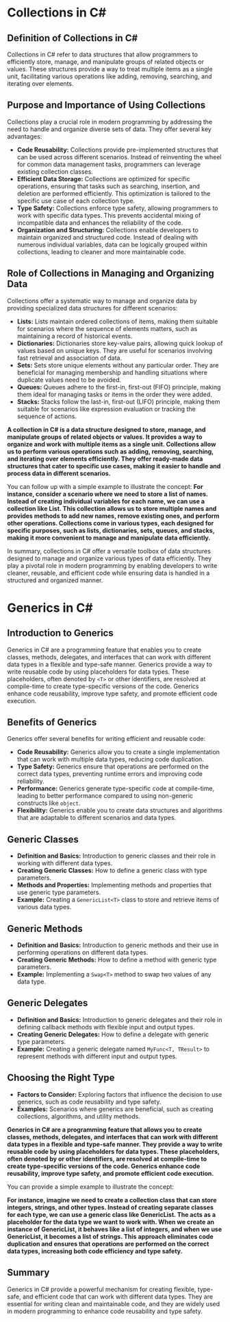 # Collections in C#

## Definition of Collections in C#
Collections in C# refer to data structures that allow programmers to efficiently store, manage, and manipulate groups of related objects or values. These structures provide a way to treat multiple items as a single unit, facilitating various operations like adding, removing, searching, and iterating over elements.

## Purpose and Importance of Using Collections
Collections play a crucial role in modern programming by addressing the need to handle and organize diverse sets of data. They offer several key advantages:

- **Code Reusability:** Collections provide pre-implemented structures that can be used across different scenarios. Instead of reinventing the wheel for common data management tasks, programmers can leverage existing collection classes.
- **Efficient Data Storage:** Collections are optimized for specific operations, ensuring that tasks such as searching, insertion, and deletion are performed efficiently. This optimization is tailored to the specific use case of each collection type.
- **Type Safety:** Collections enforce type safety, allowing programmers to work with specific data types. This prevents accidental mixing of incompatible data and enhances the reliability of the code.
- **Organization and Structuring:** Collections enable developers to maintain organized and structured code. Instead of dealing with numerous individual variables, data can be logically grouped within collections, leading to cleaner and more maintainable code.

## Role of Collections in Managing and Organizing Data
Collections offer a systematic way to manage and organize data by providing specialized data structures for different scenarios:

- **Lists:** Lists maintain ordered collections of items, making them suitable for scenarios where the sequence of elements matters, such as maintaining a record of historical events.
- **Dictionaries:** Dictionaries store key-value pairs, allowing quick lookup of values based on unique keys. They are useful for scenarios involving fast retrieval and association of data.
- **Sets:** Sets store unique elements without any particular order. They are beneficial for managing membership and handling situations where duplicate values need to be avoided.
- **Queues:** Queues adhere to the first-in, first-out (FIFO) principle, making them ideal for managing tasks or items in the order they were added.
- **Stacks:** Stacks follow the last-in, first-out (LIFO) principle, making them suitable for scenarios like expression evaluation or tracking the sequence of actions.

**A collection in C# is a data structure designed to store, manage, and manipulate groups of related objects or values. It provides a way to organize and work with multiple items as a single unit. Collections allow us to perform various operations such as adding, removing, searching, and iterating over elements efficiently. They offer ready-made data structures that cater to specific use cases, making it easier to handle and process data in different scenarios.**

You can follow up with a simple example to illustrate the concept:
**For instance, consider a scenario where we need to store a list of names. Instead of creating individual variables for each name, we can use a collection like List<string>. This collection allows us to store multiple names and provides methods to add new names, remove existing ones, and perform other operations. Collections come in various types, each designed for specific purposes, such as lists, dictionaries, sets, queues, and stacks, making it more convenient to manage and manipulate data efficiently.**

In summary, collections in C# offer a versatile toolbox of data structures designed to manage and organize various types of data efficiently. They play a pivotal role in modern programming by enabling developers to write cleaner, reusable, and efficient code while ensuring data is handled in a structured and organized manner.




# Generics in C#

## Introduction to Generics
Generics in C# are a programming feature that enables you to create classes, methods, delegates, and interfaces that can work with different data types in a flexible and type-safe manner. Generics provide a way to write reusable code by using placeholders for data types. These placeholders, often denoted by `<T>` or other identifiers, are resolved at compile-time to create type-specific versions of the code. Generics enhance code reusability, improve type safety, and promote efficient code execution.

## Benefits of Generics
Generics offer several benefits for writing efficient and reusable code:

- **Code Reusability:** Generics allow you to create a single implementation that can work with multiple data types, reducing code duplication.
- **Type Safety:** Generics ensure that operations are performed on the correct data types, preventing runtime errors and improving code reliability.
- **Performance:** Generics generate type-specific code at compile-time, leading to better performance compared to using non-generic constructs like `object`.
- **Flexibility:** Generics enable you to create data structures and algorithms that are adaptable to different scenarios and data types.

## Generic Classes
- **Definition and Basics:** Introduction to generic classes and their role in working with different data types.
- **Creating Generic Classes:** How to define a generic class with type parameters.
- **Methods and Properties:** Implementing methods and properties that use generic type parameters.
- **Example:** Creating a `GenericList<T>` class to store and retrieve items of various data types.

## Generic Methods
- **Definition and Basics:** Introduction to generic methods and their use in performing operations on different data types.
- **Creating Generic Methods:** How to define a method with generic type parameters.
- **Example:** Implementing a `Swap<T>` method to swap two values of any data type.

## Generic Delegates
- **Definition and Basics:** Introduction to generic delegates and their role in defining callback methods with flexible input and output types.
- **Creating Generic Delegates:** How to define a delegate with generic type parameters.
- **Example:** Creating a generic delegate named `MyFunc<T, TResult>` to represent methods with different input and output types.

## Choosing the Right Type
- **Factors to Consider:** Exploring factors that influence the decision to use generics, such as code reusability and type safety.
- **Examples:** Scenarios where generics are beneficial, such as creating collections, algorithms, and utility methods.

**Generics in C# are a programming feature that allows you to create classes, methods, delegates, and interfaces that can work with different data types in a flexible and type-safe manner. They provide a way to write reusable code by using placeholders for data types. These placeholders, often denoted by <T> or other identifiers, are resolved at compile-time to create type-specific versions of the code. Generics enhance code reusability, improve type safety, and promote efficient code execution.**

You can provide a simple example to illustrate the concept:

**For instance, imagine we need to create a collection class that can store integers, strings, and other types. Instead of creating separate classes for each type, we can use a generic class like GenericList<T>. The <T> acts as a placeholder for the data type we want to work with. When we create an instance of GenericList<int>, it behaves like a list of integers, and when we use GenericList<string>, it becomes a list of strings. This approach eliminates code duplication and ensures that operations are performed on the correct data types, increasing both code efficiency and type safety.**

## Summary
Generics in C# provide a powerful mechanism for creating flexible, type-safe, and efficient code that can work with different data types. They are essential for writing clean and maintainable code, and they are widely used in modern programming to enhance code reusability and type safety.
